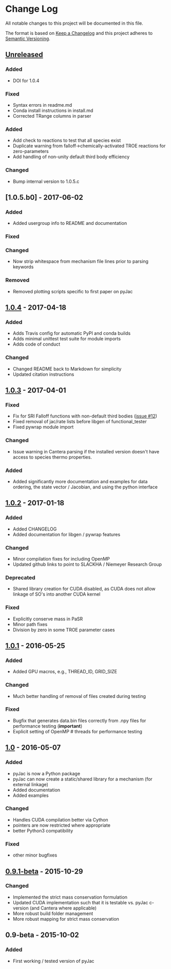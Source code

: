 # Change Log
All notable changes to this project will be documented in this file.

The format is based on [Keep a Changelog](http://keepachangelog.com/)
and this project adheres to [Semantic Versioning](http://semver.org/).

## [Unreleased]
### Added
- DOI for 1.0.4

### Fixed
- Syntax errors in readme.md
- Conda install instructions in install.md
- Corrected TRange columns in parser

### Added
- Add check to reactions to test that all species exist
- Duplicate warning from falloff->chemically-activated TROE reactions for zero-parameters
- Add handling of non-unity default third body efficiency

### Changed
- Bump internal version to 1.0.5.c

## [1.0.5.b0] - 2017-06-02
### Added
- Added usergroup info to README and documentation

### Fixed

### Changed
- Now strip whitespace from mechanism file lines prior to parsing keywords

### Removed
- Removed plotting scripts specific to first paper on pyJac

## [1.0.4] - 2017-04-18
### Added
 - Adds Travis config for automatic PyPI and conda builds
 - Adds minimal unittest test suite for module imports
 - Adds code of conduct

### Changed
 - Changed README back to Markdown for simplicity
 - Updated citation instructions

## [1.0.3] - 2017-04-01
### Fixed
 - Fix for SRI Falloff functions with non-default third bodies ([issue #12](https://github.com/SLACKHA/pyJac/issues/12))
 - Fixed removal of jac/rate lists before libgen of functional_tester
 - Fixed pywrap module import

### Changed
 - Issue warning in Cantera parsing if the installed version doesn't have access to species thermo properties.

### Added
 - Added significantly more documentation and examples for data ordering,
 the state vector / Jacobian, and using the python interface

## [1.0.2] - 2017-01-18
### Added
 - Added CHANGELOG
 - Added documentation for libgen / pywrap features

### Changed
 - Minor compilation fixes for including OpenMP
 - Updated github links to point to SLACKHA / Niemeyer Research Group

### Deprecated
 - Shared library creation for CUDA disabled, as CUDA does not allow linkage of SO's into another CUDA kernel

### Fixed
 - Explicitly conserve mass in PaSR
 - Minor path fixes
 - Division by zero in some TROE parameter cases

## [1.0.1] - 2016-05-25
### Added
 - Added GPU macros, e.g., THREAD_ID, GRID_SIZE

### Changed
 - Much better handling of removal of files created during testing

### Fixed
 - Bugfix that generates data.bin files correctly from .npy files for performance testing (**important**)
 - Explicit setting of OpenMP # threads for performance testing

## [1.0] - 2016-05-07
### Added
 - pyJac is now a Python package
 - pyJac can now create a static/shared library for a mechanism (for external linkage)
 - Added documentation
 - Added examples

### Changed
 - Handles CUDA compilation better via Cython
 - pointers are now restricted where appropriate
 - better Python3 compatibility

### Fixed
 - other minor bugfixes

## [0.9.1-beta] - 2015-10-29
### Changed
 - Implemented the strict mass conservation formulation
 - Updated CUDA implementation such that it is testable vs. pyJac c-version (and Cantera where applicable)
 - More robust build folder management
 - More robust mapping for strict mass conservation

## 0.9-beta - 2015-10-02
### Added
 - First working / tested version of pyJac


[Unreleased]: https://github.com/slackha/pyJac/compare/v1.0.4...HEAD
[1.0.4]: https://github.com/slackha/pyJac/compare/v1.0.3...v1.0.4
[1.0.3]: https://github.com/slackha/pyJac/compare/v1.0.2...v1.0.3
[1.0.2]: https://github.com/slackha/pyJac/compare/v1.0.1...v1.0.2
[1.0.1]: https://github.com/slackha/pyJac/compare/v1.0...v1.0.1
[1.0]: https://github.com/slackha/pyJac/compare/v0.9.1-beta...v1.0
[0.9.1-beta]: https://github.com/slackha/pyJac/compare/v0.9-beta...v0.9.1-beta
